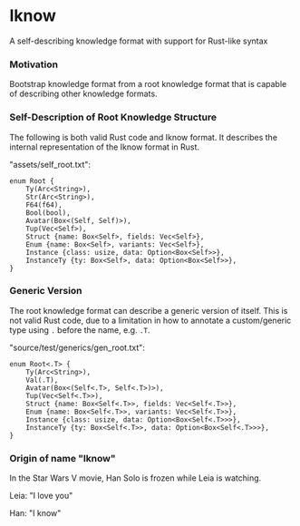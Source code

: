 # Iknow
A self-describing knowledge format with support for Rust-like syntax

### Motivation

Bootstrap knowledge format from a root knowledge format
that is capable of describing other knowledge formats.

### Self-Description of Root Knowledge Structure

The following is both valid Rust code and Iknow format.
It describes the internal representation of the Iknow format in Rust.

"assets/self_root.txt":
```text
enum Root {
    Ty(Arc<String>),
    Str(Arc<String>),
    F64(f64),
    Bool(bool),
    Avatar(Box<(Self, Self)>),
    Tup(Vec<Self>),
    Struct {name: Box<Self>, fields: Vec<Self>},
    Enum {name: Box<Self>, variants: Vec<Self>},
    Instance {class: usize, data: Option<Box<Self>>},
    InstanceTy {ty: Box<Self>, data: Option<Box<Self>>},
}
```

### Generic Version

The root knowledge format can describe a generic version of itself.
This is not valid Rust code, due to a limitation
in how to annotate a custom/generic type using `.` before the name, e.g. `.T`.

"source/test/generics/gen_root.txt":
```text
enum Root<.T> {
    Ty(Arc<String>),
    Val(.T),
    Avatar(Box<(Self<.T>, Self<.T>)>),
    Tup(Vec<Self<.T>>),
    Struct {name: Box<Self<.T>>, fields: Vec<Self<.T>>},
    Enum {name: Box<Self<.T>>, variants: Vec<Self<.T>>},
    Instance {class: usize, data: Option<Box<Self<.T>>>},
    InstanceTy {ty: Box<Self<.T>>, data: Option<Box<Self<.T>>>},
}
```

### Origin of name "Iknow"

In the Star Wars V movie, Han Solo is frozen while Leia is watching.

Leia: "I love you"

Han: "I know"
